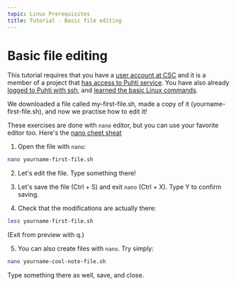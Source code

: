 ```yaml
---
topic: Linux Prerequisites
title: Tutorial - Basic file editing
---
```

# Basic file editing

This tutorial requires that you have a [user account at CSC](https://docs.csc.fi/accounts/how-to-create-new-user-account/)
and it is a member of a project that [has access to Puhti service](https://docs.csc.fi/accounts/how-to-add-service-access-for-project/).
You have also already [logged to Puhti with ssh](https://csc-training.github.io/csc-env-eff/hands-on/connecting/ssh-puhti.html), and [learned the basic Linux commands](https://csc-training.github.io/csc-env-eff/hands-on/linux_prerequisites/basic-linux-commands.html).

We downloaded a file called my-first-file.sh, made a copy of it (yourname-first-file.sh), and now we practise how to edit it!

These exercises are done with `nano` editor, but you can use your favorite editor too.
Here's the [nano cheet sheat](https://www.nano-editor.org/dist/latest/cheatsheet.html) 

1. Open the file with `nano`:
```bash
nano yourname-first-file.sh
```

2. Let's edit the file. Type something there!

3. Let's save the file (Ctrl + S) and exit `nano` (Ctrl + X). Type Y to confirm saving.

4. Check that the modifications are actually there:
```bash
less yourname-first-file.sh
```
(Exit from preview with q.)

5. You can also create files with `nano`. Try simply:
```bash
nano yourname-cool-note-file.sh
```
Type something there as well, save, and close.

